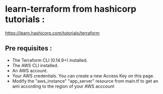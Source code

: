 # learn-terraform from hashicorp tutorials :
https://learn.hashicorp.com/tutorials/terraform

## Pre requisites : 

- The Terraform CLI (0.14.9+) installed.
- The AWS CLI installed.
- An AWS account.
- Your AWS credentials. You can create a new Access Key on this page.
- Modify the "aws_instance" "app_server" resource from main.tf to get an ami according to the region of your AWS acccount


